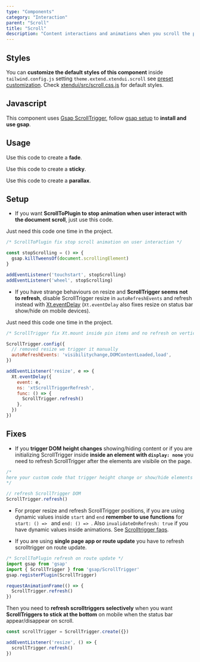```yaml
---
type: "Components"
category: "Interaction"
parent: "Scroll"
title: "Scroll"
description: "Content interactions and animations when you scroll the page, sticky pinned elements, fade elements, parallax."
---
```


## Styles

You can **customize the default styles of this component** inside `tailwind.config.js` setting `theme.extend.xtendui.scroll` see [preset customization](/components/preset#customization). Check [xtendui/src/scroll.css.js](https://github.com/xtendui/xtendui/blob/beta/src/scroll.css.js) for default styles.

## Javascript

This component uses [Gsap ScrollTrigger](https://greensock.com/docs/v3/Plugins/ScrollTrigger), follow [gsap setup](/components/setup#javascript-gsap) to **install and use gsap**.

## Usage

Use this code to create a **fade**.

<demo>
  <div class="gatsby_demo_item" data-iframe="demos/components/scroll/fade"></div>
</demo>

Use this code to create a **sticky**.

<demo>
  <div class="gatsby_demo_item" data-iframe="demos/components/scroll/sticky"></div>
</demo>

Use this code to create a **parallax**.

<demo>
  <div class="gatsby_demo_item" data-iframe="demos/components/scroll/parallax"></div>
</demo>

## Setup

- If you want **ScrollToPlugin to stop animation when user interact with the document scroll**, just use this code.

Just need this code one time in the project.

```js
/* ScrollToPlugin fix stop scroll animation on user interaction */

const stopScrolling = () => {
  gsap.killTweensOf(document.scrollingElement)
}

addEventListener('touchstart', stopScrolling)
addEventListener('wheel', stopScrolling)
```

- If you have strange behaviours on resize and **ScrollTrigger seems not to refresh**, disable ScrollTrigger resize in `autoRefreshEvents` and refresh instead with [Xt.eventDelay](/components/javascript#xt-eventdelay) (`Xt.eventDelay` also fixes resize on status bar show/hide on mobile devices).

Just need this code one time in the project.

```js
/* ScrollTrigger fix Xt.mount inside pin items and no refresh on vertical resize */

ScrollTrigger.config({
  // removed resize we trigger it manually
  autoRefreshEvents: 'visibilitychange,DOMContentLoaded,load',
})

addEventListener('resize', e => {
  Xt.eventDelay({
    event: e,
    ns: 'xtScrollTriggerRefresh',
    func: () => {
      ScrollTrigger.refresh()
    },
  })
})
```

## Fixes

- If you **trigger DOM height changes** showing/hiding content or if you are initializing ScrollTrigger inside **inside an element with `display: none`** you need to refresh ScrollTrigger after the elements are visibile on the page.

```js
/*
here your custom code that trigger height change or show/hide elements
*/

// refresh ScrollTrigger DOM
ScrollTrigger.refresh()
```

- For proper resize and refresh ScrollTrigger positions, if you are using dynamic values inside `start` and `end` **remember to use functions** for `start: () => ` and `end: () => `. Also `invalidateOnRefresh: true` if you have dynamic values inside animations. See [Scrolltrigger faqs](https://greensock.com/st-mistakes/).

- If you are using **single page app or route update** you have to refresh scrolltrigger on route update.

```js
/* ScrollToPlugin refresh on route update */
import gsap from 'gsap'
import { ScrollTrigger } from 'gsap/ScrollTrigger'
gsap.registerPlugin(ScrollTrigger)

requestAnimationFrame(() => {
  ScrollTrigger.refresh()
})
```

Then you need to **refresh scrolltriggers selectively** when you want **ScrollTriggers to stick at the bottom** on mobile when the status bar appear/disappear on scroll.

```js
const scrollTrigger = ScrollTrigger.create({})

addEventListener('resize', () => {
  scrollTrigger.refresh()
})
```
